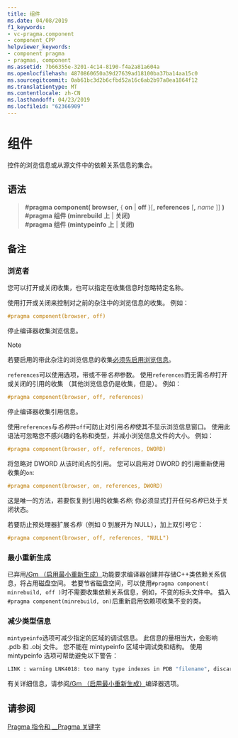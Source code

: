 ```yaml
---
title: 组件
ms.date: 04/08/2019
f1_keywords:
- vc-pragma.component
- component_CPP
helpviewer_keywords:
- component pragma
- pragmas, component
ms.assetid: 7b66355e-3201-4c14-8190-f4a2a81a604a
ms.openlocfilehash: 4870860650a39d27639ad18100ba37ba14aa15c0
ms.sourcegitcommit: 0ab61bc3d2b6cfbd52a16c6ab2b97a8ea1864f12
ms.translationtype: MT
ms.contentlocale: zh-CN
ms.lasthandoff: 04/23/2019
ms.locfileid: "62366909"
---
```

# <a name="component"></a>组件

控件的浏览信息或从源文件中的依赖关系信息的集合。

## <a name="syntax"></a>语法

> **#pragma component( browser,** { **on** | **off** }[**,** **references** [**,** *name* ]] **)** \
> **#pragma 组件 (minrebuild 上** | **关闭)** \
> **#pragma 组件 (mintypeinfo 上** | **关闭)**

## <a name="remarks"></a>备注

### <a name="browser"></a>浏览者

您可以打开或关闭收集，也可以指定在收集信息时忽略特定名称。

使用打开或关闭来控制对之前的杂注中的浏览信息的收集。 例如：

```cpp
#pragma component(browser, off)
```

停止编译器收集浏览信息。

> [!NOTE]
> 若要启用的带此杂注的浏览信息的收集[必须先启用浏览信息](../build/reference/building-browse-information-files-overview.md)。

`references`可以使用选项，带或不带*名称*参数。 使用`references`而无需*名称*打开或关闭的引用的收集 （其他浏览信息仍是收集，但是）。 例如：

```cpp
#pragma component(browser, off, references)
```

停止编译器收集引用信息。

使用`references`与*名称*并`off`可防止对引用*名称*使其不显示浏览信息窗口。 使用此语法可忽略您不感兴趣的名称和类型，并减小浏览信息文件的大小。 例如：

```cpp
#pragma component(browser, off, references, DWORD)
```

将忽略对 DWORD 从该时间点的引用。 您可以启用对 DWORD 的引用重新使用收集的`on`:

```cpp
#pragma component(browser, on, references, DWORD)
```

这是唯一的方法，若要恢复到引用的收集*名称*; 你必须显式打开任何*名称*已处于关闭状态。

若要防止预处理器扩展*名称*（例如 0 到展开为 NULL），加上双引号它：

```cpp
#pragma component(browser, off, references, "NULL")
```

### <a name="minimal-rebuild"></a>最小重新生成

已弃用[/Gm （启用最小重新生成）](../build/reference/gm-enable-minimal-rebuild.md)功能要求编译器创建并存储C++类依赖关系信息，将占用磁盘空间。 若要节省磁盘空间，可以使用`#pragma component( minrebuild, off )`时不需要收集依赖关系信息，例如，不变的标头文件中。 插入`#pragma component(minrebuild, on)`后重新启用依赖项收集不变的类。

### <a name="reduce-type-information"></a>减少类型信息

`mintypeinfo`选项可减少指定的区域的调试信息。 此信息的量相当大，会影响 .pdb 和 .obj 文件。 您不能在 mintypeinfo 区域中调试类和结构。 使用 mintypeinfo 选项可帮助避免以下警告：

```cmd
LINK : warning LNK4018: too many type indexes in PDB "filename", discarding subsequent type information
```

有关详细信息，请参阅[/Gm （启用最小重新生成）](../build/reference/gm-enable-minimal-rebuild.md)编译器选项。

## <a name="see-also"></a>请参阅

[Pragma 指令和 __Pragma 关键字](../preprocessor/pragma-directives-and-the-pragma-keyword.md)